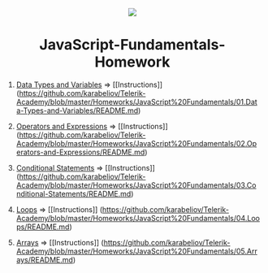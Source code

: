 <p align="center"><a href="http://academy.telerik.com/"><img src="https://github.com/karabeliov/Telerik-Academy/blob/master/Homeworks/C%231/07.Exam-preparation/Telerik.png" /></a></p>

<h1 align="center">JavaScript-Fundamentals-Homework</h1>

01. [Data Types and Variables](https://github.com/karabeliov/Telerik-Academy/tree/master/Homeworks/JavaScript%20Fundamentals/01.Data-Types-and-Variables)     => [[Instructions]] (https://github.com/karabeliov/Telerik-Academy/blob/master/Homeworks/JavaScript%20Fundamentals/01.Data-Types-and-Variables/README.md)

02. [Operators and Expressions](https://github.com/karabeliov/Telerik-Academy/tree/master/Homeworks/JavaScript%20Fundamentals/02.Operators-and-Expressions)     => [[Instructions]] (https://github.com/karabeliov/Telerik-Academy/blob/master/Homeworks/JavaScript%20Fundamentals/02.Operators-and-Expressions/README.md)

03. [Conditional Statements](https://github.com/karabeliov/Telerik-Academy/tree/master/Homeworks/JavaScript%20Fundamentals/03.Conditional-Statements)     => [[Instructions]] (https://github.com/karabeliov/Telerik-Academy/blob/master/Homeworks/JavaScript%20Fundamentals/03.Conditional-Statements/README.md)

04. [Loops](https://github.com/karabeliov/Telerik-Academy/tree/master/Homeworks/JavaScript%20Fundamentals/04.Loops)     => [[Instructions]] (https://github.com/karabeliov/Telerik-Academy/blob/master/Homeworks/JavaScript%20Fundamentals/04.Loops/README.md)

05. [Arrays](https://github.com/karabeliov/Telerik-Academy/tree/master/Homeworks/JavaScript%20Fundamentals/05.Arrays)     => [[Instructions]] (https://github.com/karabeliov/Telerik-Academy/blob/master/Homeworks/JavaScript%20Fundamentals/05.Arrays/README.md)
